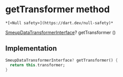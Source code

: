 


# getTransformer method




    *[<Null safety>](https://dart.dev/null-safety)*




[SmeupDataTransformerInterface](../../smeup_services_transformers_smeup_data_transformer_interface/SmeupDataTransformerInterface-class.md)? getTransformer
()








## Implementation

```dart
SmeupDataTransformerInterface? getTransformer() {
  return this.transformer;
}
```







